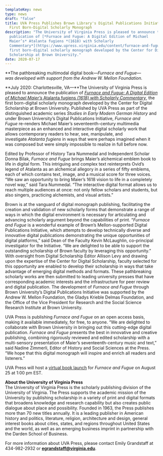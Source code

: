 ```yaml
---
templateKey: news
type: news
draft: "false"
title: UVA Press Publishes Brown Library's Digital Publications Initiative's
  First Born-Digital Scholarly Monograph
description: "The University of Virginia Press is pleased to announce the
  publication of [*Furnace and Fugue: A Digital Edition of Michael
  Maier’s* Atalanta fugiens *(1618) with Scholarly
  Commentary*](https://www.upress.virginia.edu/content/furnace-and-fugue), the
  first born-digital scholarly monograph developed by the Center for Digital
  Scholarship at Brown University."
date: 2020-07-17
---
```

**The pathbreaking multimodal digital book—*Furnace and Fugue—*was developed with support from the Andrew W. Mellon Foundation.**

**July 2020: Charlottesville, VA—**The University of Virginia Press is pleased to announce the publication of [*Furnace and Fugue: A Digital Edition of Michael Maier’s* Atalanta fugiens *(1618) with Scholarly Commentary*](https://www.upress.virginia.edu/content/furnace-and-fugue), the first born-digital scholarly monograph developed by the Center for Digital Scholarship at Brown University. Published by UVA Press as part of the distinguished academic series *Studies in Early Modern German History* and under Brown University’s Digital Publications Initiative, *Furnace and Fugue* re-renders Michael Maier’s seventeenth-century multimedia masterpiece as an enhanced and interactive digital scholarly work that allows contemporary readers to hear, see, manipulate, and investigate *Atalanta fugiens* in ways that were perhaps imagined when it was composed but were simply impossible to realize in full before now.

Edited by Professor of History Tara Nummedal and Independent Scholar Donna Bilak, *Furnace and Fugue* brings Maier’s alchemical emblem book to life in digital form. This intriguing and complex text reinterprets Ovid’s legend of Atalanta as an alchemical allegory in a series of fifty emblems, each of which contains text, image, and a musical score for three voices. “We saw an opportunity to bring Maier’s 1618 vision to life in a completely novel way,” said Tara Nummedal. “The interactive digital format allows us to reach multiple audiences at once: not only fellow scholars and students, but also singers, practicing alchemists, and visual artists.”

Brown is at the vanguard of digital monograph publishing, facilitating the creation and validation of new scholarly forms that demonstrate a range of ways in which the digital environment is necessary for articulating and advancing scholarly argument beyond the capabilities of print. “*Furnace and Fugue* is a wonderful example of Brown’s Mellon-supported Digital Publications Initiative, which attempts to develop technically diverse and innovative digital publications demonstrating the unique opportunities of digital platforms,” said Dean of the Faculty Kevin McLaughlin, co-principal investigator for the Initiative. “We are delighted to be able to support the outstanding scholarship of Brown faculty by leveraging this opportunity.” With oversight from Digital Scholarship Editor Allison Levy and drawing upon the expertise of the Center for Digital Scholarship, faculty selected for this opportunity are enabled to develop their scholarship in ways that take advantage of emerging digital methods and formats. These pathbreaking scholarly works are then submitted to leading university presses that have corresponding academic interests and the infrastructure for peer review and digital publication. The development of *Furnace and Fugue* through Brown University’s Digital Publications Initiative was supported by the Andrew W. Mellon Foundation, the Gladys Krieble Delmas Foundation, and the Office of the Vice President for Research and the Social Science Research Institute at Brown University.

UVA Press is publishing *Furnace and Fugue* on an open access basis, making it available immediately, for free, to anyone. “We are delighted to collaborate with Brown University in bringing out this cutting-edge digital publication. *Furnace and Fugue* presents the best in innovative and creative publishing, combining rigorously reviewed and edited scholarship with a multi-sensory presentation of Maier’s seventeenth-century music and text,” said Nadine Zimmerli, Editor of History and Social Sciences at the Press. “We hope that this digital monograph will inspire and enrich all readers and listeners.”

UVA Press will host a [virtual book launch](https://virginia.zoom.us/j/96771601882?pwd=RTB4ZHRqZkc2cHdldTR1WFhJRkNiQT09) for *Furnace and Fugue* on August 25 at 1:00 pm EST. 

**About the University of Virginia Press**\
The University of Virginia Press is the scholarly publishing division of the University of Virginia. The Press supports the academic mission of the University by publishing scholarship in a variety of print and digital formats that broadens knowledge and research capability but also creates public dialogue about place and possibility. Founded in 1963, the Press publishes more than 70 new titles annually. It is a leading publisher in American history and politics, literature, religion, architecture and design, general interest books about cities, states, and regions throughout United States and the world, as well as an emerging business imprint in partnership with the Darden School of Business.

For more information about UVA Press, please contact Emily Grandstaff at 434-982-2932 or **[egrandstaff@virginia.edu](mailto:egrandstaff@virginia.edu)**.